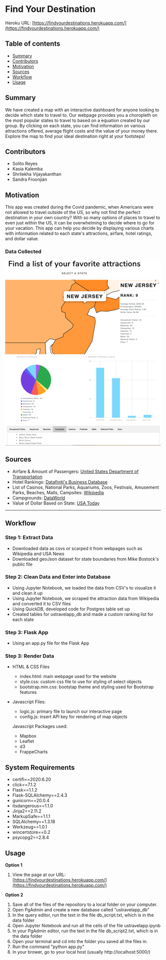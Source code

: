 # Find Your Destination

Heroku URL: [https://findyourdestinations.herokuapp.com/](https://findyourdestinations.herokuapp.com/)

## Table of contents
* [Summary](#summary)
* [Contributors](#Contributors)
* [Motivation](#motivation)
* [Sources](#sources)
* [Workflow](#workflow)
* [Usage](#usage)


## Summary
We have created a map with an interactive dashboard for anyone looking to decide which state to travel to. Our webpage provides you a choropleth on the most popular states to travel to based on a equation created by our group. By clicking on each state, you can find information on various attractions offered, average flight costs and the value of your money there. Explore the map to find your ideal destination right at your footsteps!

## Contributors
* Solito Reyes
* Kasia Kalemba
* Shrilekha Vijayakanthan
* Sandra Froonjian

## Motivation
This app was created during the Covid pandemic, when Americans were not allowed to travel outside of the US, so why not find the perfect destination in your own country? With so many options of places to travel to even just within the US, it can be overwhelming to decide where to go for your vacation. This app can help you decide by displaying various charts with information related to each state's attractions, airfare, hotel ratings, and dollar value.

### Data Collected
![](screenshots/screenshot1.png)
![](screenshots/screenshot2.png)

## Sources
* Airfare & Amount of Passengers: [United States Department of Transportation](https://www.transtats.bts.gov/AverageFare/)
* Hotel Rankings: [Datafiniti's Business Database](https://www.kaggle.com/datafiniti/hotel-reviews?select=Datafiniti_Hotel_Reviews.csv)
* List of Casinos, National Parks, Aquariums, Zoos, Festivals, Amusement Parks, Beaches, Malls, Campsites: [Wikipedia](https://en.wikipedia.org/wiki/Tourist_attractions_in_the_United_States)
* Campgrounds: [DataWorld](https://data.world/caroline/campgrounds)
* Value of Dollar Based on State: [USA Today](https://www.usatoday.com/story/money/2019/05/25/us-dollar-how-much-its-worth-value-in-every-state/39501091/)

---

## Workflow
### Step 1: Extract Data
* Downloaded data as csvs or scarped it from webpages such as Wikipedia and USA News 
* Downloaded geoJson dataset for state boundaries from Mike Bostock's public file

### Step 2: Clean Data and Enter into Database
* Using Jupyter Notebook, we loaded the data from CSV's to visualize it and clean it up
* Using Jupyter Notebook, we scraped the attraction data from Wikipedia and converted it to CSV files
* Using QuickDB, developed code for Postgres table set up 
* Created tables for ustravelapp_db and made a custom ranking list for each state

### Step 3: Flask App
* Using an app.py file for the Flask App

### Step 3: Render Data
* HTML & CSS Files
  * index.html: main webpage used for the website
  * style.css: custom css file to use for styling of select objects
  * bootstrap.min.css: bootstap theme and styling used for Bootstrap features 

* Javascript Files:
  * logic.js: primary file to launch our interactive page
  * config.js: insert API key for rendering of map objects

  Javascript Packages used:
  * Mapbox
  * Leaflet
  * d3
  * FrappeCharts

## System Requirements
* certifi==2020.6.20
* click==7.1.2
* Flask==1.1.2
* Flask-SQLAlchemy==2.4.3
* gunicorn==20.0.4
* itsdangerous==1.1.0
* Jinja2==2.11.2
* MarkupSafe==1.1.1
* SQLAlchemy==1.3.18
* Werkzeug==1.0.1
* wincertstore==0.2
* psycopg2==2.8.4

## Usage 
**Option 1**
1. View the page at our URL: [https://findyourdestinations.herokuapp.com/](https://findyourdestinations.herokuapp.com/)

**Option 2**
1. Save all of the files of the repository to a local folder on your computer.
2. Open PgAdmin and create a new database called "ustravelapp_db"
3. In the query editor, run the text in the file db_script.txt, which is in the data folder
4. Open Jupyter Notebook and run all the cells of the file ustravelapp.ipynb
5. In your PgAdmin editor, run the text in the file db_script2.txt, which is in the data folder
6. Open your terminal and cd into the folder you saved all the files in.
7. Run the command "python app.py"
7. In your brower, go to your local host (usually http://localhost:5000/)
